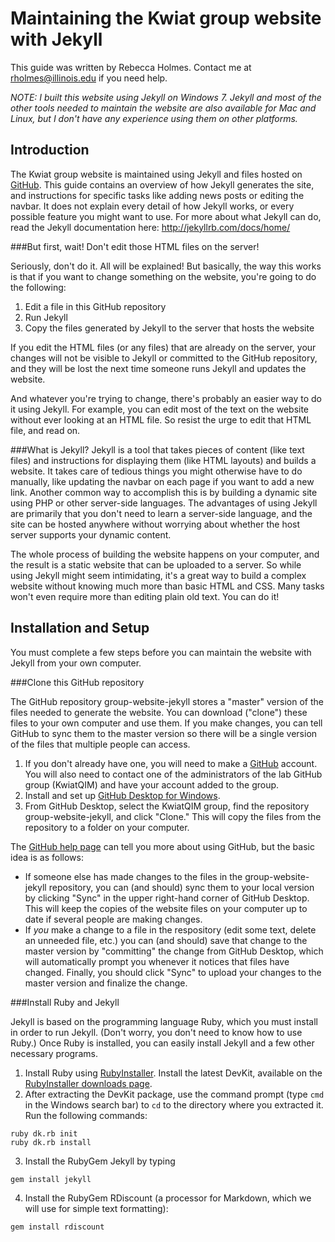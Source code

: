 Maintaining the Kwiat group website with Jekyll
==================

This guide was written by Rebecca Holmes. Contact me at rholmes@illinois.edu if you need help.

*NOTE: I built this website using Jekyll on Windows 7. Jekyll and most of the other tools needed to maintain the website are also available for Mac and Linux, but I don't have any experience using them on other platforms.*

Introduction
------------------

The Kwiat group website is maintained using Jekyll and files hosted on [GitHub](https://github.com/). This guide contains an overview of how Jekyll generates the site, and instructions for specific tasks like adding news posts or editing the navbar. It does not explain every detail of how Jekyll works, or every possible feature you might want to use. For more about what Jekyll can do, read the Jekyll documentation here: http://jekyllrb.com/docs/home/

###But first, wait! Don't edit those HTML files on the server!

Seriously, don't do it. All will be explained! But basically, the way this works is that if you want to change something on the website, you're going to do the following:

1. Edit a file in this GitHub repository
2. Run Jekyll
3. Copy the files generated by Jekyll to the server that hosts the website

If you edit the HTML files (or any files) that are already on the server, your changes will not be visible to Jekyll or committed to the GitHub repository, and they will be lost the next time someone runs Jekyll and updates the website.

And whatever you're trying to change, there's probably an easier way to do it using Jekyll. For example, you can edit most of the text on the website without ever looking at an HTML file. So resist the urge to edit that HTML file, and read on.

###What is Jekyll?
Jekyll is a tool that takes pieces of content (like text files) and instructions for displaying them (like HTML layouts) and builds a website. It takes care of tedious things you might otherwise have to do manually, like updating the navbar on each page if you want to add a new link. Another common way to accomplish this is by building a dynamic site using PHP or other server-side languages. The advantages of using Jekyll are primarily that you don't need to learn a server-side language, and the site can be hosted anywhere without worrying about whether the host server supports your dynamic content.

The whole process of building the website happens on your computer, and the result is a static website that can be uploaded to a server. So while using Jekyll might seem intimidating, it's a great way to build a complex website without knowing much more than basic HTML and CSS. Many tasks won't even require more than editing plain old text. You can do it!

Installation and Setup
------------------

You must complete a few steps before you can maintain the website with Jekyll from your own computer. 

###Clone this GitHub repository

The GitHub repository group-website-jekyll stores a "master" version of the files needed to generate the website. You can download ("clone") these files to your own computer and use them. If you make changes, you can tell GitHub to sync them to the master version so there will be a single version of the files that multiple people can access.

1. If you don't already have one, you will need to make a [GitHub](https://github.com/) account. You will also need to contact one of the administrators of the lab GitHub group (KwiatQIM) and have your account added to the group.
2. Install and set up [GitHub Desktop for Windows](https://help.github.com/articles/set-up-git#platform-windows).
3. From GitHub Desktop, select the KwiatQIM group, find the repository group-website-jekyll, and click "Clone." This will copy the files from the repository to a folder on your computer.

The [GitHub help page](https://help.github.com/) can tell you more about using GitHub, but the basic idea is as follows:
* If someone else has made changes to the files in the group-website-jekyll repository, you can (and should) sync them to your local version by clicking "Sync" in the upper right-hand corner of GitHub Desktop. This will keep the copies of the website files on your computer up to date if several people are making changes.
* If *you* make a change to a file in the respository (edit some text, delete an unneeded file, etc.) you can (and should) save that change to the master version by "committing" the change from GitHub Desktop, which will automatically prompt you whenever it notices that files have changed. Finally, you should click "Sync" to upload your changes to the master version and finalize the change.

###Install Ruby and Jekyll

Jekyll is based on the programming language Ruby, which you must install in order to run Jekyll. (Don't worry, you don't need to know how to use Ruby.) Once Ruby is installed, you can easily install Jekyll and a few other necessary programs.

1. Install Ruby using [RubyInstaller](http://rubyinstaller.org/downloads/). Install the latest DevKit, available on the [RubyInstaller downloads page](http://rubyinstaller.org/downloads/).
2. After extracting the DevKit package, use the command prompt (type `cmd` in the Windows search bar) to `cd` to the directory where you extracted it. Run the following commands:
```
ruby dk.rb init
ruby dk.rb install
```
3. Install the RubyGem Jekyll by typing
```
gem install jekyll
```
4. Install the RubyGem RDiscount (a processor for Markdown, which we will use for simple text formatting):
```
gem install rdiscount
```


